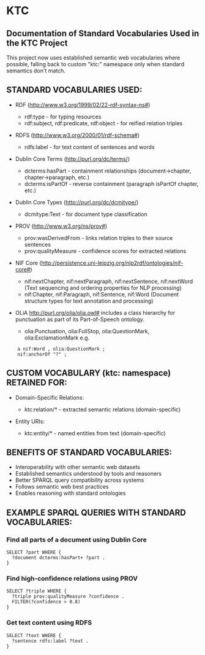 # KTC

## Documentation of Standard Vocabularies Used in the KTC Project

This project now uses established semantic web vocabularies where possible,
falling back to custom "ktc:" namespace only when standard semantics don't match.

## STANDARD VOCABULARIES USED:

- RDF (http://www.w3.org/1999/02/22-rdf-syntax-ns#)
    - rdf:type - for typing resources
    - rdf:subject, rdf:predicate, rdf:object - for reified relation triples

- RDFS (http://www.w3.org/2000/01/rdf-schema#) 
    - rdfs:label - for text content of sentences and words

- Dublin Core Terms (http://purl.org/dc/terms/)
    - dcterms:hasPart - containment relationships (document->chapter, chapter->paragraph, etc.)
    - dcterms:isPartOf - reverse containment (paragraph isPartOf chapter, etc.)
    
- Dublin Core Types (http://purl.org/dc/dcmitype/)
    - dcmitype:Text - for document type classification
    
- PROV (http://www.w3.org/ns/prov#)
    - prov:wasDerivedFrom - links relation triples to their source sentences
    - prov:qualityMeasure - confidence scores for extracted relations
    
- NIF Core (http://persistence.uni-leipzig.org/nlp2rdf/ontologies/nif-core#)
    - nif:nextChapter, nif:nextParagraph, nif:nextSentence, nif:nextWord
    (Text sequencing and ordering properties for NLP processing)
    - nif:Chapter, nif:Paragraph, nif:Sentence, nif:Word
    (Document structure types for text annotation and processing)

- OLiA http://purl.org/olia/olia.owl# includes a class hierarchy for punctuation as part of its Part-of-Speech ontology.
    - olia:Punctuation, olia:FullStop, olia:QuestionMark, olia:ExclamationMark
    e.g.
```
    a nif:Word , olia:QuestionMark ;
    nif:anchorOf "?" ;
```
    
## CUSTOM VOCABULARY (ktc: namespace) RETAINED FOR:

- Domain-Specific Relations:
    - ktc:relation/* - extracted semantic relations (domain-specific)
    
- Entity URIs:
    - ktc:entity/* - named entities from text (domain-specific)
    
## BENEFITS OF STANDARD VOCABULARIES:
 
- Interoperability with other semantic web datasets
- Established semantics understood by tools and reasoners
- Better SPARQL query compatibility across systems
- Follows semantic web best practices
- Enables reasoning with standard ontologies
 
## EXAMPLE SPARQL QUERIES WITH STANDARD VOCABULARIES:

### Find all parts of a document using Dublin Core
```
SELECT ?part WHERE {
  ?document dcterms:hasPart+ ?part .
}
```

### Find high-confidence relations using PROV
```
SELECT ?triple WHERE {
  ?triple prov:qualityMeasure ?confidence .
  FILTER(?confidence > 0.8)
}
```

### Get text content using RDFS
```
SELECT ?text WHERE {
  ?sentence rdfs:label ?text .
}
```